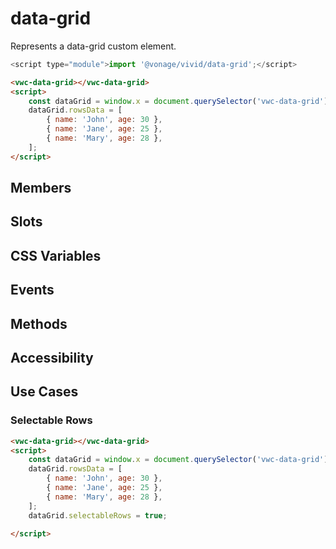 # data-grid

Represents a data-grid custom element.

```js
<script type="module">import '@vonage/vivid/data-grid';</script>
```

```html preview
<vwc-data-grid></vwc-data-grid>
<script>
    const dataGrid = window.x = document.querySelector('vwc-data-grid');
    dataGrid.rowsData = [
        { name: 'John', age: 30 },
        { name: 'Jane', age: 25 },
        { name: 'Mary', age: 28 },
    ];
</script>
```

## Members

## Slots

## CSS Variables

## Events

## Methods

## Accessibility

## Use Cases

### Selectable Rows

```html preview
<vwc-data-grid></vwc-data-grid>
<script>
    const dataGrid = window.x = document.querySelector('vwc-data-grid');
    dataGrid.rowsData = [
        { name: 'John', age: 30 },
        { name: 'Jane', age: 25 },
        { name: 'Mary', age: 28 },
    ];
    dataGrid.selectableRows = true;
    
</script>
```
